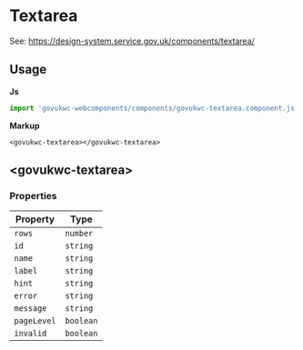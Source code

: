 # Textarea

See: https://design-system.service.gov.uk/components/textarea/

## Usage

**Js**

```javascript
import 'govukwc-webcomponents/components/govukwc-textarea.component.js';
```

**Markup**

```markup
<govukwc-textarea></govukwc-textarea>
```

## &lt;govukwc-textarea&gt;

### Properties

| Property  |  Type     |
|-----------|-----------|
| `rows` | `number` |
| `id` | `string` |
| `name` | `string` |
| `label` | `string` |
| `hint` | `string` |
| `error` | `string` |
| `message` | `string` |
| `pageLevel` | `boolean` |
| `invalid` | `boolean` |

